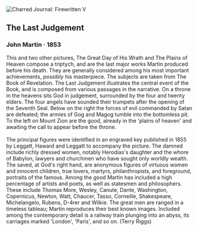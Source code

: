 <div class="artwork-of-the-day">
  <div class="container">
    <div class="img-wrapper">
      <img
        src="https://uploads5.wikiart.org/images/john-martin/the-last-judgement-1853.jpg"
        alt="Charred Journal: Firewritten V" />
    </div>
    <div class="artwork-detail">
      <div class="artwork-origin"> 
        <h2 class="artwork-name">The Last Judgement</h2>
        <h3 class="artist">
          John Martin
                    ·  1853
        </h3>
      </div>
      <p class="description">
        <span class="artwork-description-text ng-binding" ng-bind-html="viewModel.ArtworkOfTheDay.Description | unsafe">This and two other pictures, The Great Day of His Wrath and The Plains of Heaven compose a triptych, and are the last major works Martin produced before his death. They are generally considered among his most important achievements, possibly his masterpiece. The subjects are taken from The Book of Revelation. The Last Judgement illustrates the central event of the Book, and is composed from various passages in the narrative. On a throne in the heavens sits God in judgement, surrounded by the four and twenty elders. The four angels have sounded their trumpets after the opening of the Seventh Seal. Below on the right the forces of evil commanded by Satan are defeated; the armies of Gog and Magog tumble into the bottomless pit. To the left on Mount Zion are the good, already in the 'plains of heaven' and awaiting the call to appear before the throne.
<br>
<br>The principal figures were identified in an engraved key published in 1855 by Leggatt, Haward and Leggatt to accompany the picture. The damned include richly dressed women, notably Herodias's daughter and the whore of Babylon, lawyers and churchmen who have sought only worldly wealth. The saved, at God's right hand, are anonymous figures of virtuous women and innocent children, true lovers, martyrs, philanthropists, and foreground, portraits of the famous. Among the good Martin has included a high percentage of artists and poets, as well as statesmen and philosophers. These include Thomas More, Wesley, Canute, Dante, Washington, Copernicus, Newton, Watt, Chaucer, Tasso, Corneille, Shakespeare, Michelangelo, Rubens, D-4rer and Wilkie. The great men are ranged in a timeless tableau; Martin reproduces their best known images. Included among the contemporary detail is a railway train plunging into an abyss, its carriages marked 'London', 'Paris', and so on. (Terry Riggs)</span>
                        <div class="text-shadow-container" ng-show="showShadow" style=""></div>
      </p>
    </div>
  </div>

</div>
